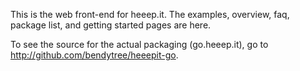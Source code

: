 This is the web front-end for heeep.it. The examples, overview, faq, package list, and getting started pages are here.

To see the source for the actual packaging (go.heeep.it), go to http://github.com/bendytree/heeepit-go.
